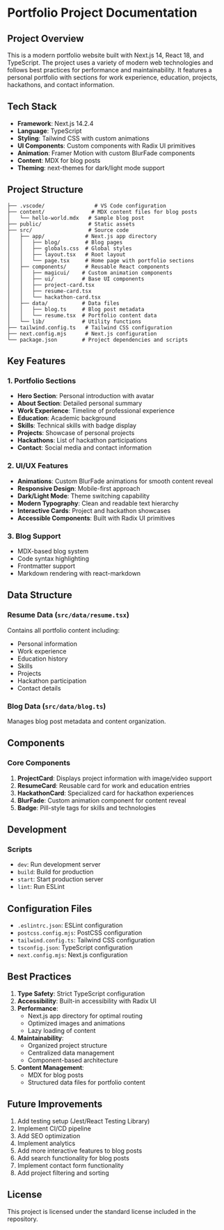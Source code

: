 # Portfolio Project Documentation

## Project Overview
This is a modern portfolio website built with Next.js 14, React 18, and TypeScript. The project uses a variety of modern web technologies and follows best practices for performance and maintainability. It features a personal portfolio with sections for work experience, education, projects, hackathons, and contact information.

## Tech Stack
- **Framework**: Next.js 14.2.4
- **Language**: TypeScript
- **Styling**: Tailwind CSS with custom animations
- **UI Components**: Custom components with Radix UI primitives
- **Animation**: Framer Motion with custom BlurFade components
- **Content**: MDX for blog posts
- **Theming**: next-themes for dark/light mode support

## Project Structure

```
├── .vscode/                # VS Code configuration
├── content/               # MDX content files for blog posts
│   └── hello-world.mdx   # Sample blog post
├── public/               # Static assets
├── src/                  # Source code
│   ├── app/             # Next.js app directory
│   │   ├── blog/        # Blog pages
│   │   ├── globals.css  # Global styles
│   │   ├── layout.tsx   # Root layout
│   │   └── page.tsx     # Home page with portfolio sections
│   ├── components/      # Reusable React components
│   │   ├── magicui/    # Custom animation components
│   │   ├── ui/         # Base UI components
│   │   ├── project-card.tsx
│   │   ├── resume-card.tsx
│   │   └── hackathon-card.tsx
│   ├── data/           # Data files
│   │   ├── blog.ts     # Blog post metadata
│   │   └── resume.tsx  # Portfolio content data
│   └── lib/            # Utility functions
├── tailwind.config.ts   # Tailwind CSS configuration
├── next.config.mjs      # Next.js configuration
└── package.json        # Project dependencies and scripts
```

## Key Features

### 1. Portfolio Sections
- **Hero Section**: Personal introduction with avatar
- **About Section**: Detailed personal summary
- **Work Experience**: Timeline of professional experience
- **Education**: Academic background
- **Skills**: Technical skills with badge display
- **Projects**: Showcase of personal projects
- **Hackathons**: List of hackathon participations
- **Contact**: Social media and contact information

### 2. UI/UX Features
- **Animations**: Custom BlurFade animations for smooth content reveal
- **Responsive Design**: Mobile-first approach
- **Dark/Light Mode**: Theme switching capability
- **Modern Typography**: Clean and readable text hierarchy
- **Interactive Cards**: Project and hackathon showcases
- **Accessible Components**: Built with Radix UI primitives

### 3. Blog Support
- MDX-based blog system
- Code syntax highlighting
- Frontmatter support
- Markdown rendering with react-markdown

## Data Structure

### Resume Data (`src/data/resume.tsx`)
Contains all portfolio content including:
- Personal information
- Work experience
- Education history
- Skills
- Projects
- Hackathon participation
- Contact details

### Blog Data (`src/data/blog.ts`)
Manages blog post metadata and content organization.

## Components

### Core Components
1. **ProjectCard**: Displays project information with image/video support
2. **ResumeCard**: Reusable card for work and education entries
3. **HackathonCard**: Specialized card for hackathon experiences
4. **BlurFade**: Custom animation component for content reveal
5. **Badge**: Pill-style tags for skills and technologies

## Development

### Scripts
- `dev`: Run development server
- `build`: Build for production
- `start`: Start production server
- `lint`: Run ESLint

## Configuration Files
- `.eslintrc.json`: ESLint configuration
- `postcss.config.mjs`: PostCSS configuration
- `tailwind.config.ts`: Tailwind CSS configuration
- `tsconfig.json`: TypeScript configuration
- `next.config.mjs`: Next.js configuration

## Best Practices
1. **Type Safety**: Strict TypeScript configuration
2. **Accessibility**: Built-in accessibility with Radix UI
3. **Performance**: 
   - Next.js app directory for optimal routing
   - Optimized images and animations
   - Lazy loading of content
4. **Maintainability**: 
   - Organized project structure
   - Centralized data management
   - Component-based architecture
5. **Content Management**: 
   - MDX for blog posts
   - Structured data files for portfolio content

## Future Improvements
1. Add testing setup (Jest/React Testing Library)
2. Implement CI/CD pipeline
3. Add SEO optimization
4. Implement analytics
5. Add more interactive features to blog posts
6. Add search functionality for blog posts
7. Implement contact form functionality
8. Add project filtering and sorting

## License
This project is licensed under the standard license included in the repository. 
